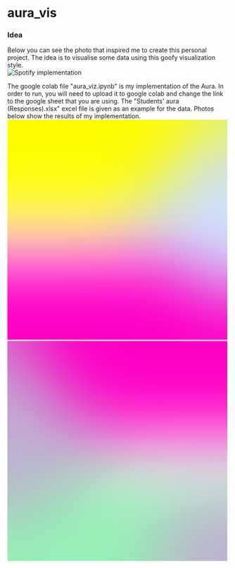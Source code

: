 # aura_vis
### Idea
Below you can see the photo that inspired me to create this personal project. The idea is to visualise some data using this goofy visualization style.  
![Spotify implementation](https://user-images.githubusercontent.com/64830548/226187401-a2b529eb-9c5d-4d35-9e8b-246e8b0b13e2.png)

The google colab file "aura_viz.ipynb" is my implementation of the Aura. In order to run, you will need to upload it to google colab and change the link to the google sheet that you are using. The "Students' aura (Responses).xlsx" excel file is given as an example for the data. Photos below show the results of my implementation. 
![My implementation 1](https://github.com/mr-usurper/aura_vis/blob/main/aura_img.png)
![My implementation 2](https://github.com/mr-usurper/aura_vis/blob/main/aura_img2.png)

